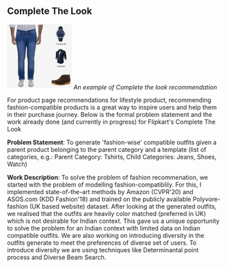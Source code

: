 ## Complete The Look

<img src="ctl_example.jpeg" alt="CTL example" width="30%">
<em>An example of Complete the look recommendation</em>

For product page recommendations for lifestyle product, recommending fashion-compatible products is a great way to inspire users and help them in their purchase journey. Below is the formal problem statement and the work already done (and currently in progress) for Flipkart's Complete The Look

**Problem Statement**: To generate 'fashion-wise' compatible outfits given a parent product belonging to the parent category and a template (list of categories, e.g.: Parent Category: Tshirts, Child Categories: Jeans, Shoes, Watch)


**Work Description**: To solve the problem of fashion recommenation, we started with the problem of modelling fashion-compatiblily. For this, I implemented state-of-the-art methods by Amazon (CVPR'20) and ASOS.com (KDD Fashion'18) and trained on the publicly available Polyvore-fashion (UK based website) dataset. After looking at the generated outfits, we realised that the outfits are heavily color matched (preferred in UK) which is not desirable for Indian context. This gave us a unique opportunity to solve the problem for an Indian context with limited data on Indian compatible outfits. 
We are also working on introducing diversity in the outfits generate to meet the preferences of diverse set of users. To introduce diversity we are using techniques like Determinantal point process and Diverse Beam Search. 
